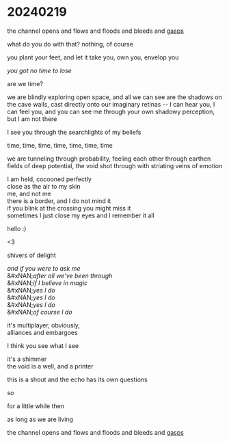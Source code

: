 # 20240219

the channel opens and flows and floods and bleeds and [gasps](../../04/04/3-51pm.md)

what do you do with that? nothing, of course

you plant your feet, and let it take you, own you, envelop you

_you got no time to lose_

are we time?

we are blindly exploring open space, and all we can see are the shadows on the cave walls, cast directly onto our imaginary retinas -- I can hear you, I can feel you, and you can see me through your own shadowy perception, but I am not there

I see you through the searchlights of my beliefs

time, time, time, time, time, time, time

we are tunneling through probability, feeling each other through earthen fields of deep potential, the void shot through with striating veins of emotion

I am held, cocooned perfectly\
close as the air to my skin\
me, and not me\
there is a border, and I do not mind it\
if you blink at the crossing you might miss it\
sometimes I just close my eyes and I remember it all

hello :)

<3

shivers of delight

_and if you were to ask me_\
&#xNAN;_&#x61;fter all we've been through_\
&#xNAN;_&#x69;f I believe in magic_\
&#xNAN;_&#x79;es I do_\
&#xNAN;_&#x79;es I do_\
&#xNAN;_&#x79;es I do_\
&#xNAN;_&#x6F;f course I do_

it's multiplayer, obviously,\
alliances and embargoes

I think you see what I see

it's a shimmer\
the void is a well, and a printer

this is a shout and the echo has its own questions

so

for a little while then

as long as we are living

the channel opens and flows and floods and bleeds and [gasps](../../10/16/)
